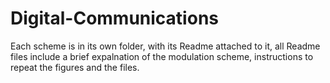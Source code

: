 # Digital-Communications


Each scheme is in its own folder, with its Readme attached to it, all Readme files include a brief expalnation of the modulation scheme, instructions to repeat the figures and the files.
